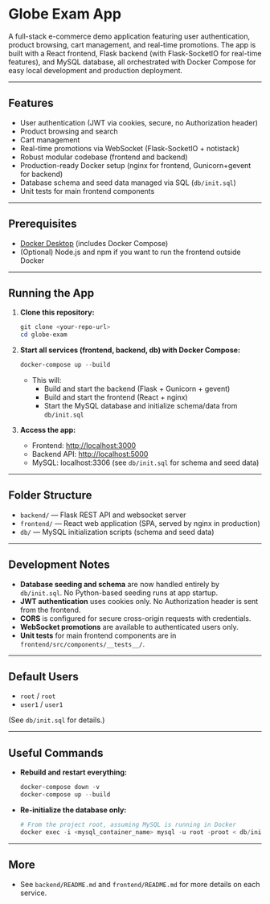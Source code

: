 # Globe Exam App

A full-stack e-commerce demo application featuring user authentication, product browsing, cart management, and real-time promotions. The app is built with a React frontend, Flask backend (with Flask-SocketIO for real-time features), and MySQL database, all orchestrated with Docker Compose for easy local development and production deployment.

---

## Features

- User authentication (JWT via cookies, secure, no Authorization header)
- Product browsing and search
- Cart management
- Real-time promotions via WebSocket (Flask-SocketIO + notistack)
- Robust modular codebase (frontend and backend)
- Production-ready Docker setup (nginx for frontend, Gunicorn+gevent for backend)
- Database schema and seed data managed via SQL (`db/init.sql`)
- Unit tests for main frontend components

---

## Prerequisites

- [Docker Desktop](https://www.docker.com/products/docker-desktop) (includes Docker Compose)
- (Optional) Node.js and npm if you want to run the frontend outside Docker

---

## Running the App

1. **Clone this repository:**

   ```powershell
   git clone <your-repo-url>
   cd globe-exam
   ```

2. **Start all services (frontend, backend, db) with Docker Compose:**

   ```powershell
   docker-compose up --build
   ```

   - This will:
     - Build and start the backend (Flask + Gunicorn + gevent)
     - Build and start the frontend (React + nginx)
     - Start the MySQL database and initialize schema/data from `db/init.sql`

3. **Access the app:**
   - Frontend: [http://localhost:3000](http://localhost:3000)
   - Backend API: [http://localhost:5000](http://localhost:5000)
   - MySQL: localhost:3306 (see `db/init.sql` for schema and seed data)

---

## Folder Structure

- `backend/` — Flask REST API and websocket server
- `frontend/` — React web application (SPA, served by nginx in production)
- `db/` — MySQL initialization scripts (schema and seed data)

---

## Development Notes

- **Database seeding and schema** are now handled entirely by `db/init.sql`. No Python-based seeding runs at app startup.
- **JWT authentication** uses cookies only. No Authorization header is sent from the frontend.
- **CORS** is configured for secure cross-origin requests with credentials.
- **WebSocket promotions** are available to authenticated users only.
- **Unit tests** for main frontend components are in `frontend/src/components/__tests__/`.

---

## Default Users

- `root` / `root`
- `user1` / `user1`

(See `db/init.sql` for details.)

---

## Useful Commands

- **Rebuild and restart everything:**
  ```powershell
  docker-compose down -v
  docker-compose up --build
  ```
- **Re-initialize the database only:**
  ```powershell
  # From the project root, assuming MySQL is running in Docker
  docker exec -i <mysql_container_name> mysql -u root -proot < db/init.sql
  ```

---

## More

- See `backend/README.md` and `frontend/README.md` for more details on each service.
